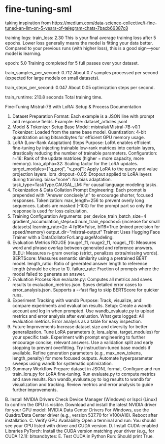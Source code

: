 # fine-tuning-sml

taking inspiration from https://medium.com/data-science-collective/i-fine-tuned-an-llm-on-5-years-of-telegram-chats-7bacb66387c8

training logs: 
train_loss: 2.30
This is your final average training loss after 5 epochs. Lower loss generally means the model is fitting your data better. Compared to your previous runs (with higher loss), this is a good sign—your model is learning.

epoch: 5.0
Training completed for 5 full passes over your dataset.

train_samples_per_second: 0.712
About 0.7 samples processed per second (expected for large models on small datasets).

train_steps_per_second: 0.047
About 0.05 optimization steps per second.

train_runtime: 210.8 seconds
Total training time.

Fine-Tuning Mistral-7B with LoRA: Setup & Process Documentation
1. Dataset Preparation
Format: Each example is a JSON line with prompt and response fields.
Example:
File: dataset_articles.jsonl
2. Model & Tokenizer Setup
Base Model: mistralai/Mistral-7B-v0.1
Tokenizer: Loaded from the same base model.
Quantization: 4-bit quantization using bitsandbytes for efficient GPU memory usage.
3. LoRA (Low-Rank Adaptation) Steps
Purpose: LoRA enables efficient fine-tuning by injecting trainable low-rank matrices into certain layers, drastically reducing the number of trainable parameters.
Configuration:
r=16: Rank of the update matrices (higher = more capacity, more memory).
lora_alpha=32: Scaling factor for the LoRA updates.
target_modules=["q_proj", "v_proj"]: Apply LoRA to the query and value projection layers.
lora_dropout=0.05: Dropout applied to LoRA layers during training.
bias="none": No bias adaptation.
task_type=TaskType.CAUSAL_LM: For causal language modeling tasks.
4. Tokenization & Data Collation
Prompt Engineering:
Each prompt is prepended with "Answer concisely:\n" to encourage shorter, focused responses.
Tokenization:
max_length=256 to prevent overly long sequences.
Labels are masked (-100) for the prompt part so only the response is used for loss calculation.
5. Training Configuration
Arguments:
per_device_train_batch_size=4
gradient_accumulation_steps=4
num_train_epochs=5 (increase for small datasets)
learning_rate=2e-4
fp16=False, bf16=True (mixed precision for speed/memory)
output_dir="mistral-output"
Trainer:
Uses Hugging Face Trainer with a DataCollatorForLanguageModeling.
6. Evaluation Metrics
ROUGE (rouge1_f1, rouge2_f1, rougeL_f1):
Measures word and phrase overlap between generated and reference answers.
BLEU:
Measures n-gram overlap (strict, penalizes extra/missing words).
BERTScore:
Measures semantic similarity using a pretrained BERT model.
length_ratio:
Ratio of generated answer length to reference length (should be close to 1).
failure_rate:
Fraction of prompts where the model failed to generate an answer.
7. Evaluation Process
Run evaluate.py:
Computes all metrics and saves results to evaluation_metrics.json.
Saves detailed error cases to error_analysis.json.
Supports a --fast flag to skip BERTScore for quicker runs.
8. Experiment Tracking with wandb
Purpose:
Track, visualize, and compare experiments and evaluation results.
Setup:
Create a wandb account and log in when prompted.
Use wandb_evaluate.py to upload metrics and error analysis after evaluation.
What gets logged:
All evaluation metrics.
Error analysis as a table for easy inspection.
9. Future Improvements
Increase dataset size and diversity for better generalization.
Tune LoRA parameters (r, lora_alpha, target_modules) for your specific task.
Experiment with prompt engineering to further encourage concise, relevant answers.
Use a validation split and early stopping to prevent overfitting.
Try instruction-tuned base models if available.
Refine generation parameters (e.g., max_new_tokens, length_penalty) for more focused outputs.
Automate hyperparameter sweeps using wandb for systematic optimization.
10. Summary Workflow
Prepare dataset in JSONL format.
Configure and run train_lora.py for LoRA fine-tuning.
Run evaluate.py to compute metrics and save results.
Run wandb_evaluate.py to log results to wandb for visualization and tracking.
Review metrics and error analysis to guide further improvements.

B. Install NVIDIA Drivers
Check Device Manager (Windows) or lspci (Linux) to confirm the GPU is visible.
Download and install the latest NVIDIA driver for your GPU model:
NVIDIA Data Center Drivers
For Windows, use the Quadro/Data Center driver (e.g., version 537.70 for V100/A10).
Reboot after installation.
C. Verify GPU Availability
Open a terminal and run:
You should see your GPU listed with driver and CUDA version.
D. Install CUDA-enabled Libraries
PyTorch:
Install the CUDA version matching your driver (e.g., for CUDA 12.1):
bitsandbytes:
E. Test CUDA in Python
Run:
Should print True.